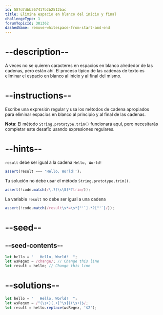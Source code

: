 ```yaml
---
id: 587d7dbb367417b2b2512bac
title: Elimina espacio en blanco del inicio y final
challengeType: 1
forumTopicId: 301362
dashedName: remove-whitespace-from-start-and-end
---
```


# --description--

A veces no se quieren caracteres en espacios en blanco alrededor de las cadenas, pero están ahí. El proceso típico de las cadenas de texto es eliminar el espacio en blanco al inicio y al final del mismo.

# --instructions--

Escribe una expresión regular y usa los métodos de cadena apropiados para eliminar espacios en blanco al principio y al final de las cadenas.

**Nota:** El método `String.prototype.trim()` funcionará aquí, pero necesitarás completar este desafío usando expresiones regulares.

# --hints--

`result` debe ser igual a la cadena `Hello, World!`

```js
assert(result === 'Hello, World!');
```

Tu solución no debe usar el método `String.prototype.trim()`.

```js
assert(!code.match(/\.?[\s\S]*?trim/));
```

La variable `result` no debe ser igual a una cadena

```js
assert(!code.match(/result\s*=\s*["'`].*?["'`]/));
```

# --seed--

## --seed-contents--

```js
let hello = "   Hello, World!  ";
let wsRegex = /change/; // Change this line
let result = hello; // Change this line
```

# --solutions--

```js
let hello = "   Hello, World!  ";
let wsRegex = /^(\s+)(.+[^\s])(\s+)$/;
let result = hello.replace(wsRegex, '$2');
```
